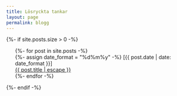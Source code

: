 ```yaml
---
title: Lösryckta tankar
layout: page
permalink: blogg
---
```

{%- if site.posts.size > 0 -%}
  <ul id="different" style="list-style-type: none">
    {%- for post in site.posts -%}
    <li>
      {%- assign date_format = "%d%m%y" -%}
      [{{ post.date | date: date_format }}] </br><a href="{{ post.url | relative_url }}">{{ post.title | escape }}</a>
    </li>
    {%- endfor -%}
  </ul>
{%- endif -%}
